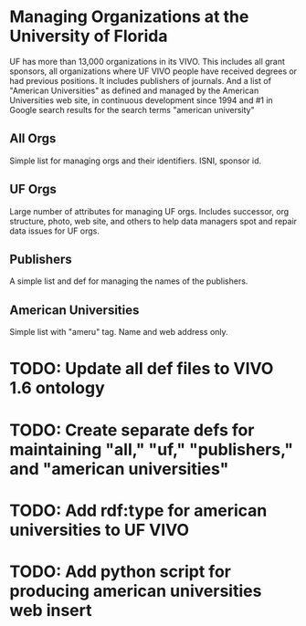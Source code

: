 # Managing Organizations at the University of Florida

UF has more than 13,000 organizations in its VIVO.  This includes all grant sponsors, all organizations where UF 
VIVO people have received degrees or had previous positions.  It includes publishers of journals.  And a list
of "American Universities" as defined and managed by the American Universities web site, in continuous development
since 1994 and #1 in Google search results for the search terms "american university"

## All Orgs

Simple list for managing orgs and their identifiers.  ISNI, sponsor id.

## UF Orgs

Large number of attributes for managing UF orgs.  Includes successor, org structure, photo, web site, and others to help
data managers spot and repair data issues for UF orgs.

## Publishers

A simple list and def for managing the names of the publishers.

## American Universities

Simple list with "ameru" tag.  Name and web address only.

# TODO: Update all def files to VIVO 1.6 ontology
# TODO: Create separate defs for maintaining "all," "uf," "publishers," and "american universities"
# TODO: Add rdf:type for american universities to UF VIVO
# TODO: Add python script for producing american universities web insert


